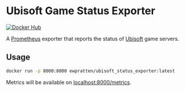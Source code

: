 # Ubisoft Game Status Exporter
[![Docker Hub](https://img.shields.io/docker/pulls/ewpratten/ubisoft_status_exporter)](https://hub.docker.com/r/ewpratten/ubisoft_status_exporter)

A [Prometheus](https://prometheus.io/) exporter that reports the status of [Ubisoft](https://www.ubisoft.com) game servers.

## Usage

```sh
docker run -p 8000:8000 ewpratten/ubisoft_status_exporter:latest
```

Metrics will be available on [localhost:8000/metrics](http://localhost:8000/metrics).
